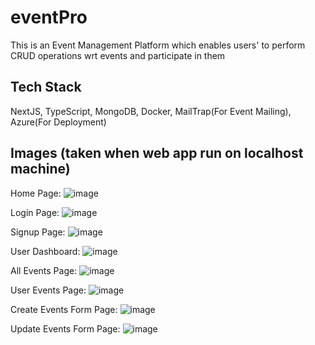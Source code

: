 # eventPro

This is an Event Management Platform which enables users' to perform CRUD operations wrt events and participate in them

## Tech Stack

NextJS, TypeScript, MongoDB, Docker, MailTrap(For Event Mailing), Azure(For Deployment)

## Images (taken when web app run on localhost machine)

Home Page:
![image](https://github.com/Abhinav5050649/eventPro/assets/89687523/881657e7-2185-4de2-8a46-acd30576d8b8)

Login Page:
![image](https://github.com/Abhinav5050649/eventPro/assets/89687523/4d3d4eb8-8f9f-46e4-b59d-f4f331275b14)

Signup Page:
![image](https://github.com/Abhinav5050649/eventPro/assets/89687523/683f331f-dbd8-4f69-894e-6b6a59409f0f)

User Dashboard: 
![image](https://github.com/Abhinav5050649/eventPro/assets/89687523/9f478663-67b1-46fe-8bdd-6dcf62f6a559)

All Events Page:
![image](https://github.com/Abhinav5050649/eventPro/assets/89687523/98a7beca-d966-4674-9d33-698c3b424416)

User Events Page:
![image](https://github.com/Abhinav5050649/eventPro/assets/89687523/b3890515-ffd7-49df-85b6-2d08b82662f8)

Create Events Form Page:
![image](https://github.com/Abhinav5050649/eventPro/assets/89687523/0ea69744-efb0-417a-9cbb-b137c0aa7c25)

Update Events Form Page:
![image](https://github.com/Abhinav5050649/eventPro/assets/89687523/a7f3abee-0041-415a-844b-312971366275)
